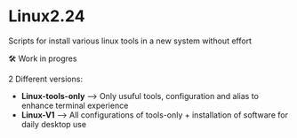 # Linux2.24

Scripts for install various linux tools in a new system without effort

🛠️ Work in progres

2 Different versions:
- **Linux-tools-only** --> Only usuful tools, configuration and alias to enhance terminal experience
- **Linux-V1** --> All configurations of tools-only + installation of software for daily desktop use
